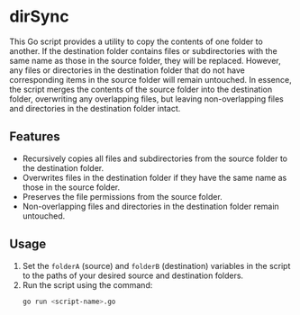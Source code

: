 # dirSync

This Go script provides a utility to copy the contents of one folder to another. If the destination folder contains files or subdirectories with the same name as those in the source folder, they will be replaced. However, any files or directories in the destination folder that do not have corresponding items in the source folder will remain untouched. In essence, the script merges the contents of the source folder into the destination folder, overwriting any overlapping files, but leaving non-overlapping files and directories in the destination folder intact.

## Features
- Recursively copies all files and subdirectories from the source folder to the destination folder.
- Overwrites files in the destination folder if they have the same name as those in the source folder.
- Preserves the file permissions from the source folder.
- Non-overlapping files and directories in the destination folder remain untouched.

## Usage

1. Set the `folderA` (source) and `folderB` (destination) variables in the script to the paths of your desired source and destination folders.
2. Run the script using the command:
   ```bash
   go run <script-name>.go

